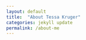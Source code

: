 ```yaml
---
layout: default
title:  "About Tessa Kruger"
categories: jekyll update
permalink: /about-me
---
```


